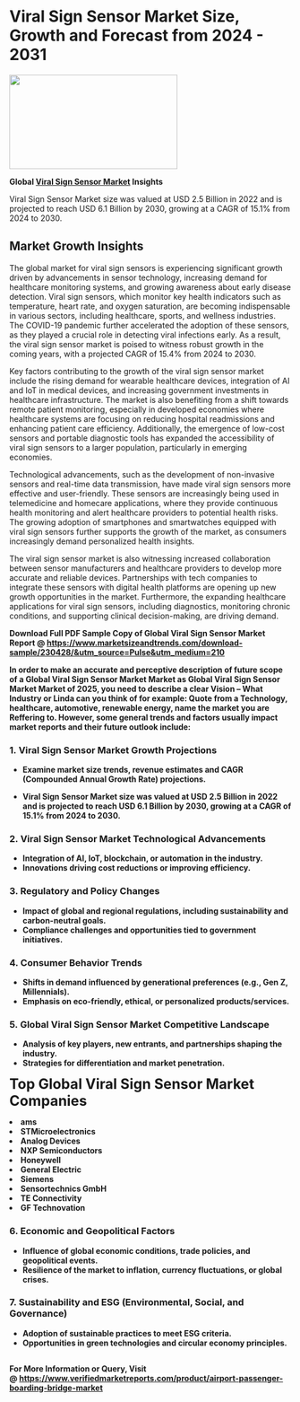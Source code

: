 <H1>Viral Sign Sensor Market Size, Growth and Forecast from 2024 - 2031</H1><img class="aligncenter size-medium wp-image-584254" src="https://thirdeyenews.in/wp-content/uploads/2024/09/Global-Market-Research-300x168.jpeg" alt="" width="300" height="168" /><p><strong>Global&nbsp;<a href="https://www.marketsizeandtrends.com/download-sample/230428/&amp;utm_source=Pulse&amp;utm_medium=210">Viral Sign Sensor Market</a> Insights</strong></p><p>Viral Sign Sensor Market size was valued at USD 2.5 Billion in 2022 and is projected to reach USD 6.1 Billion by 2030, growing at a CAGR of 15.1% from 2024 to 2030.</p><p><h2>Market Growth Insights</h2> <p>The global market for viral sign sensors is experiencing significant growth driven by advancements in sensor technology, increasing demand for healthcare monitoring systems, and growing awareness about early disease detection. Viral sign sensors, which monitor key health indicators such as temperature, heart rate, and oxygen saturation, are becoming indispensable in various sectors, including healthcare, sports, and wellness industries. The COVID-19 pandemic further accelerated the adoption of these sensors, as they played a crucial role in detecting viral infections early. As a result, the viral sign sensor market is poised to witness robust growth in the coming years, with a projected CAGR of 15.4% from 2024 to 2030.</p> <p><strong></strong></p> <p>Key factors contributing to the growth of the viral sign sensor market include the rising demand for wearable healthcare devices, integration of AI and IoT in medical devices, and increasing government investments in healthcare infrastructure. The market is also benefiting from a shift towards remote patient monitoring, especially in developed economies where healthcare systems are focusing on reducing hospital readmissions and enhancing patient care efficiency. Additionally, the emergence of low-cost sensors and portable diagnostic tools has expanded the accessibility of viral sign sensors to a larger population, particularly in emerging economies.</p> <p>Technological advancements, such as the development of non-invasive sensors and real-time data transmission, have made viral sign sensors more effective and user-friendly. These sensors are increasingly being used in telemedicine and homecare applications, where they provide continuous health monitoring and alert healthcare providers to potential health risks. The growing adoption of smartphones and smartwatches equipped with viral sign sensors further supports the growth of the market, as consumers increasingly demand personalized health insights.</p> <p>The viral sign sensor market is also witnessing increased collaboration between sensor manufacturers and healthcare providers to develop more accurate and reliable devices. Partnerships with tech companies to integrate these sensors with digital health platforms are opening up new growth opportunities in the market. Furthermore, the expanding healthcare applications for viral sign sensors, including diagnostics, monitoring chronic conditions, and supporting clinical decision-making, are driving demand.</p> <p><strong></p><p><span class=""><strong>Download Full PDF Sample Copy of Global Viral Sign Sensor Market Report</strong> @ <a href="https://www.marketsizeandtrends.com/download-sample/230428/&amp;utm_source=Pulse&amp;utm_medium=210" target="_blank">https://www.marketsizeandtrends.com/download-sample/230428/&amp;utm_source=Pulse&amp;utm_medium=210</a></span></p><p>In order to make an accurate and perceptive description of future scope of a Global&nbsp;Viral Sign Sensor Market Market as Global&nbsp;Viral Sign Sensor Market Market of 2025, you need to describe a clear Vision &ndash; What Industry or Linda can you think of for example: Quote from a Technology, healthcare, automotive, renewable energy, name the market you are Reffering to. However, some general trends and factors usually impact market reports and their future outlook include:</p><h3>1.&nbsp;<strong>Viral Sign Sensor Market Growth Projections</strong></h3><ul><li>Examine market size trends, revenue estimates and CAGR (Compounded Annual Growth Rate) projections.</li><li><p>Viral Sign Sensor Market size was valued at USD 2.5 Billion in 2022 and is projected to reach USD 6.1 Billion by 2030, growing at a CAGR of 15.1% from 2024 to 2030.</p></li></ul><h3>2.&nbsp;<strong>Viral Sign Sensor Market Technological Advancements</strong></h3><ul><li>Integration of AI, IoT, blockchain, or automation in the industry.</li><li>Innovations driving cost reductions or improving efficiency.</li></ul><h3>3.&nbsp;<strong>Regulatory and Policy Changes</strong></h3><ul><li>Impact of global and regional regulations, including sustainability and carbon-neutral goals.</li><li>Compliance challenges and opportunities tied to government initiatives.</li></ul><h3>4.&nbsp;<strong>Consumer Behavior Trends</strong></h3><ul><li>Shifts in demand influenced by generational preferences (e.g., Gen Z, Millennials).</li><li>Emphasis on eco-friendly, ethical, or personalized products/services.</li></ul><h3>5.&nbsp;<strong>Global Viral Sign Sensor Market Competitive Landscape</strong></h3><ul><li>Analysis of key players, new entrants, and partnerships shaping the industry.</li><li>Strategies for differentiation and market penetration.</li></ul><p data-pm-slice="1 1 []"><span style="color: inherit; font-family: inherit; font-size: 25px;">Top Global Viral Sign Sensor Market Companies</span></p><div class="" data-test-id=""><p><li>ams</li><li> STMicroelectronics</li><li> Analog Devices</li><li> NXP Semiconductors</li><li> Honeywell</li><li> General Electric</li><li> Siemens</li><li> Sensortechnics GmbH</li><li> TE Connectivity</li><li> GF Technovation</li></p></div><h3>6.&nbsp;<strong>Economic and Geopolitical Factors</strong></h3><ul><li>Influence of global economic conditions, trade policies, and geopolitical events.</li><li>Resilience of the market to inflation, currency fluctuations, or global crises.</li></ul><h3>7.&nbsp;<strong>Sustainability and ESG (Environmental, Social, and Governance)</strong></h3><ul><li>Adoption of sustainable practices to meet ESG criteria.</li><li>Opportunities in green technologies and circular economy principles.</li></ul><h2><strong style="font-size: 14px;">For More Information or Query, Visit @&nbsp;</strong><a style="background-color: #ffffff; font-size: 14px;" href="https://www.marketsizeandtrends.com/report/viral-sign-sensor-market/" target="_blank">https://www.verifiedmarketreports.com/product/airport-passenger-boarding-bridge-market</a></h2>
